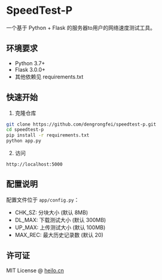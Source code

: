 # SpeedTest-P

一个基于 Python + Flask 的服务器to用户的网络速度测试工具。

## 环境要求

- Python 3.7+
- Flask 3.0.0+
- 其他依赖见 requirements.txt

## 快速开始

1. 克隆仓库

``` bash
git clone https://github.com/dengrongfei/speedtest-p.git
cd speedtest-p
pip install -r requirements.txt
python app.py
```
2. 访问
```
http://localhost:5000
```
## 配置说明

配置文件位于 `app/config.py`：

- CHK_SZ: 分块大小 (默认 8MB)
- DL_MAX: 下载测试大小 (默认 300MB)
- UP_MAX: 上传测试大小 (默认 100MB)
- MAX_REC: 最大历史记录数 (默认 20)

## 许可证

MIT License @ [heilo.cn](https://heilo.cn)
